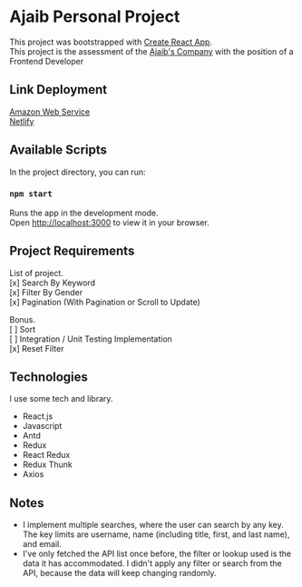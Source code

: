 # Ajaib Personal Project 

This project was bootstrapped with [Create React App](https://github.com/facebook/create-react-app).\
This project is the assessment of the [Ajaib's Company](https://ajaib.co.id) with the position of a Frontend Developer

## Link Deployment

[Amazon Web Service](#)\
[Netlify](#)
## Available Scripts

In the project directory, you can run:

### `npm start`

Runs the app in the development mode.\
Open [http://localhost:3000](http://localhost:3000) to view it in your browser.


## Project Requirements

List of project.\
[x] Search By Keyword\
[x] Filter By Gender\
[x] Pagination (With Pagination or Scroll to Update)

Bonus.\
[ ] Sort\
[ ] Integration / Unit Testing Implementation\
[x] Reset Filter

## Technologies

I use some tech and library.
- React.js
- Javascript
- Antd
- Redux
- React Redux
- Redux Thunk
- Axios

## Notes

- I implement multiple searches, where the user can search by any key. The key limits are username, name (including title, first, and last name), and email.
- I've only fetched the API list once before, the filter or lookup used is the data it has accommodated. I didn't apply any filter or search from the API, because the data will keep changing randomly.

